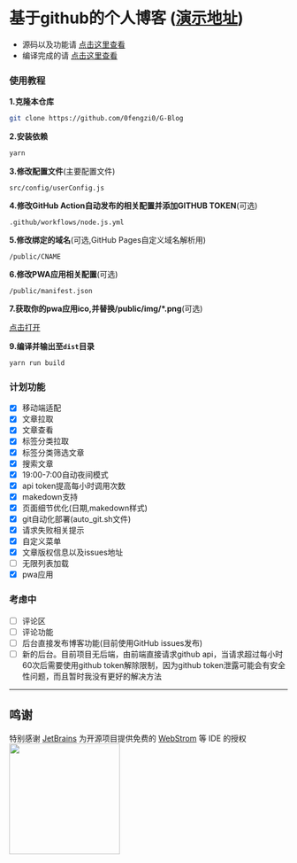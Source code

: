 # 基于github的个人博客 ([演示地址](https://blog.5ixf.cc))

- 源码以及功能请 [点击这里查看](https://github.com/0fengzi0/G-Blog)
- 编译完成的请 [点击这里查看](https://github.com/0fengzi0/Blog)

### 使用教程

**1.克隆本仓库**

``` bash
git clone https://github.com/0fengzi0/G-Blog
```

**2.安装依赖**

``` bash
yarn
```

**3.修改配置文件**(主要配置文件)

```src/config/userConfig.js```

**4.修改GitHub Action自动发布的相关配置并添加GITHUB TOKEN**(可选)

```.github/workflows/node.js.yml```

**5.修改绑定的域名**(可选,GitHub Pages自定义域名解析用)

```/public/CNAME```

**6.修改PWA应用相关配置**(可选)

```/public/manifest.json```

**7.获取你的pwa应用ico,并替换/public/img/\*.png**(可选)

[点击打开](https://www.pwabuilder.com/imageGenerator)

**9.编译并输出至```dist```目录**

```
yarn run build
```

### 计划功能

- [x] 移动端适配
- [x] 文章拉取
- [x] 文章查看
- [x] 标签分类拉取
- [x] 标签分类筛选文章
- [x] 搜索文章
- [x] 19:00-7:00自动夜间模式
- [x] api token提高每小时调用次数
- [x] makedown支持
- [x] 页面细节优化(日期,makedown样式)
- [x] git自动化部署(auto_git.sh文件)
- [x] 请求失败相关提示
- [x] 自定义菜单
- [x] 文章版权信息以及issues地址
- [ ] 无限列表加载
- [x] pwa应用

### 考虑中

- [ ] 评论区
- [ ] 评论功能
- [ ] 后台直接发布博客功能(目前使用GitHub issues发布)
- [ ] 新的后台。目前项目无后端，由前端直接请求github api，当请求超过每小时60次后需要使用github token解除限制，因为github token泄露可能会有安全性问题，而且暂时我没有更好的解决方法

--------------

## 鸣谢

特别感谢 [JetBrains](https://www.jetbrains.com/?from=VOCALTTS)
为开源项目提供免费的 [WebStrom](https://www.jetbrains.com/?from=VOCALTTS) 等 IDE 的授权  
[<img src="https://s1.ax1x.com/2020/08/13/az4yMF.png" width="200"/>](https://www.jetbrains.com/?from=VOCALTTS)
